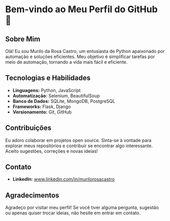 # Bem-vindo ao Meu Perfil do GitHub 👋

## Sobre Mim
Olá! Eu sou Murilo da Rosa Castro, um entusiasta de Python apaixonado por automação e soluções eficientes. Meu objetivo é simplificar tarefas por meio de automação, tornando a vida mais fácil e eficiente.

## Tecnologias e Habilidades
- **Linguagens:** Python, JavaScript
- **Automatização:** Selenium, BeautifulSoup
- **Banco de Dados:** SQLite, MongoDB, PostgreSQL
- **Frameworks:** Flask, Django
- **Versionamento:** Git, GitHub

## Contribuições
Eu adoro colaborar em projetos open source. Sinta-se à vontade para explorar meus repositórios e contribuir se encontrar algo interessante. Aceito sugestões, correções e novas ideias!

## Contato
- **LinkedIn:** www.linkedin.com/in/murilorosacastro

## Agradecimentos
Agradeço por visitar meu perfil! Se você tiver alguma pergunta, sugestão ou apenas quiser trocar ideias, não hesite em entrar em contato.


